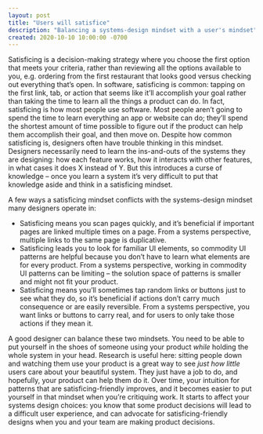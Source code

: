 ```yaml
---
layout: post
title: "Users will satisfice"
description: "Balancing a systems-design mindset with a user's mindset"
created: 2020-10-10 10:00:00 -0700
---
```

Satisficing is a decision-making strategy where you choose the first option that meets your criteria, rather than reviewing all the options available to you, e.g. ordering from the first restaurant that looks good versus checking out everything that’s open. In software, satisficing is common: tapping on the first link, tab, or action that seems like it’ll accomplish your goal rather than taking the time to learn all the things a product can do.
In fact, satisficing is how most people use software. Most people aren’t going to spend the time to learn everything an app or website can do; they’ll spend the shortest amount of time possible to figure out if the product can help them accomplish their goal, and then move on.
Despite how common satisficing is, designers often have trouble thinking in this mindset. Designers necessarily need to learn the ins-and-outs of the systems they are designing: how each feature works, how it interacts with other features, in what cases it does X instead of Y. But this introduces a curse of knowledge – once you learn a system it’s very difficult to put that knowledge aside and think in a satisficing mindset. 

<!--break-->
A few ways a satisficing mindset conflicts with the systems-design mindset many designers operate in:

- Satisficing means you scan pages quickly, and it’s beneficial if important pages are linked multiple times on a page. From a systems perspective, multiple links to the same page is duplicative.
- Satisficing leads you to look for familiar UI elements, so commodity UI patterns are helpful because you don’t have to learn what elements are for every product. From a systems perspective, working in commodity UI patterns can be limiting – the solution space of patterns is smaller and might not fit your product.
- Satisficing means you’ll sometimes tap random links or buttons just to see what they do, so it’s beneficial if actions don’t carry much consequence or are easily reversible. From a systems perspective, you want links or buttons to carry real, and for users to only take those actions if they mean it. 

A good designer can balance these two mindsets. You need to be able to put yourself in the shoes of someone using your product _while_ holding the whole system in your head. Research is useful here: sitting people down and watching them use your product is a great way to see _just how little_ users care about your beautiful system. They just have a job to do, and hopefully, your product can help them do it.
Over time, your intuition for patterns that are satisficing-friendly improves, and it becomes easier to put yourself in that mindset when you’re critiquing work. It starts to affect your systems design choices: you know that some product decisions will lead to a difficult user experience, and can advocate for satisficing-friendly designs when you and your team are making product decisions.
